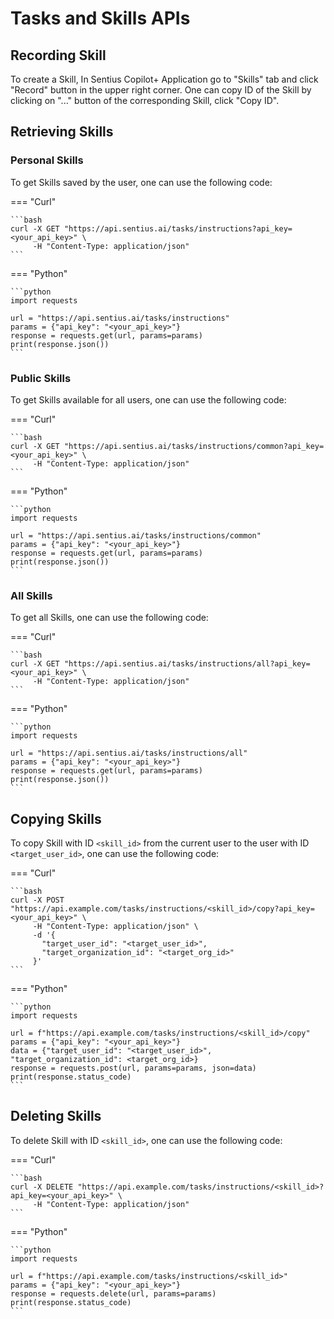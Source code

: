 # Tasks and Skills APIs

## Recording Skill

To create a Skill, In Sentius Copilot+ Application go to "Skills" tab and click "Record" button in the upper right corner.
One can copy ID of the Skill by clicking on "..." button of the corresponding Skill, click "Copy ID".

## Retrieving Skills

### Personal Skills

To get Skills saved by the user, one can use the following code: 

=== "Curl"

    ```bash
    curl -X GET "https://api.sentius.ai/tasks/instructions?api_key=<your_api_key>" \
         -H "Content-Type: application/json"
    ```

=== "Python"

    ```python
    import requests
    
    url = "https://api.sentius.ai/tasks/instructions"
    params = {"api_key": "<your_api_key>"}
    response = requests.get(url, params=params)
    print(response.json())
    ```

### Public Skills

To get Skills available for all users, one can use the following code: 

=== "Curl"

    ```bash
    curl -X GET "https://api.sentius.ai/tasks/instructions/common?api_key=<your_api_key>" \
         -H "Content-Type: application/json"
    ```

=== "Python"

    ```python
    import requests
    
    url = "https://api.sentius.ai/tasks/instructions/common"
    params = {"api_key": "<your_api_key>"}
    response = requests.get(url, params=params)
    print(response.json())
    ```

### All Skills

To get all Skills, one can use the following code: 

=== "Curl"

    ```bash
    curl -X GET "https://api.sentius.ai/tasks/instructions/all?api_key=<your_api_key>" \
         -H "Content-Type: application/json"
    ```

=== "Python"

    ```python
    import requests
    
    url = "https://api.sentius.ai/tasks/instructions/all"
    params = {"api_key": "<your_api_key>"}
    response = requests.get(url, params=params)
    print(response.json())
    ```


## Copying Skills

To copy Skill with ID `<skill_id>` from the current user to the user with ID `<target_user_id>`, one can use the following code: 

=== "Curl"

    ```bash
    curl -X POST "https://api.example.com/tasks/instructions/<skill_id>/copy?api_key=<your_api_key>" \
         -H "Content-Type: application/json" \
         -d '{
           "target_user_id": "<target_user_id>",
           "target_organization_id": "<target_org_id>"
         }'
    ```

=== "Python"

    ```python
    import requests
    
    url = f"https://api.example.com/tasks/instructions/<skill_id>/copy"
    params = {"api_key": "<your_api_key>"} 
    data = {"target_user_id": "<target_user_id>", "target_organization_id": <target_org_id>}
    response = requests.post(url, params=params, json=data)
    print(response.status_code)
    ```


## Deleting Skills

To delete Skill with ID `<skill_id>`, one can use the following code: 

=== "Curl"

    ```bash
    curl -X DELETE "https://api.example.com/tasks/instructions/<skill_id>?api_key=<your_api_key>" \
         -H "Content-Type: application/json"
    ```

=== "Python"

    ```python
    import requests
    
    url = f"https://api.example.com/tasks/instructions/<skill_id>"
    params = {"api_key": "<your_api_key>"}
    response = requests.delete(url, params=params)
    print(response.status_code)
    ```
